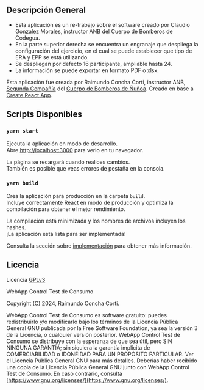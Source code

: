 ## Descripción General

- Esta aplicación es un re-trabajo sobre el software creado por Claudio Gonzalez Morales, instructor ANB del Cuerpo de Bomberos de Codegua.
- En la parte superior derecha se encuentra un engranaje que despliega la configuración del ejercicio, en el cual se puede establecer que tipo de ERA y EPP se está utilizando.
- Se despliegan por defecto 16 participante, ampliable hasta 24.
- La información se puede exportar en formato PDF o xlsx.

Esta aplicación fue creada por Raimundo Concha Corti, instructor ANB, [Segunda Compañía](https://www.bomba2.cl) del [Cuerpo de Bomberos de Ñuñoa](https://www.cbn.cl).
Creado en base a [Create React App](https://github.com/facebook/create-react-app).


## Scripts Disponibles

### `yarn start`

Ejecuta la aplicación en modo de desarrollo.\
Abre [http://localhost:3000](http://localhost:3000) para verlo en tu navegador.

La página se recargará cuando realices cambios.\
También es posible que veas errores de pestaña en la consola.

### `yarn build`

Crea la aplicación para producción en la carpeta `build`.\
Incluye correctamente React en modo de producción y optimiza la compilación para obtener el mejor rendimiento.

La compilación está minimizada y los nombres de archivos incluyen los hashes.\
¡La aplicación está lista para ser implementada!

Consulta la sección sobre [implementación](https://facebook.github.io/create-react-app/docs/deployment) para obtener más información.

## Licencia
Licencia [GPLv3](https://www.gnu.org/licenses/gpl-3.0.html)

WebApp Control Test de Consumo

Copyright (C) 2024, Raimundo Concha Corti.

WebApp Control Test de Consumo es software gratuito: puedes redistribuirlo y/o modificarlo bajo los términos de la Licencia Pública General GNU publicada por la Free Software Foundation, ya sea la versión 3 de la Licencia, o cualquier versión posterior.
WebApp Control Test de Consumo se distribuye con la esperanza de que sea útil, pero SIN NINGUNA GARANTÍA; sin siquiera la garantía implícita de COMERCIABILIDAD o IDONEIDAD PARA UN PROPÓSITO PARTICULAR. Ver el Licencia Pública General GNU para más detalles.
Deberías haber recibido una copia de la Licencia Pública General GNU junto con WebApp Control Test de Consumo. En caso contrario, consulta [https://www.gnu.org/licenses/](https://www.gnu.org/licenses/).
